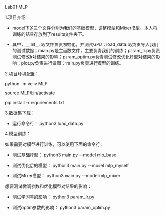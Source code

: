 Lab01:MLP

1.项目介绍

- model下的三个文件分别为我们的基础模型，调整模型和Mixer模型。本人将训练的结果存放到了results文件夹下。

- 其中，\_\_init\_\_.py文件负责初始化，并测试GPU；load_data.py负责导入我们的测试数据；mian.py是主函数文件，主要负责我们的训练；param_lr.py负责测试修改lr对结果的影响；param_optim.py负责测试修改优化模型对结果的影响；plot.py负责进行做图；train.py负责进行模型的训练。


2.项目环境配置：

python -m venv MLP

source MLP/bin/activate

pip install -r requirements.txt


3.数据集下载：
- 运行命令行：
python3 load_data.py

4.模型训练：

如果需要对模型进行训练，可以使用下面的命令行：

- 测试基础模型：
python3 main.py --model mlp_base

- 测试优化后的模型：
python3 main.py --model mlp_myself

- 测试Mixer模型：
python3 main.py --model mlp_mixer

想要测试微调参数和优化模型对结果的影响：

- 测试学习率的影响：
python3 param_lr.py

- 测试optim参数的影响：
python3 param_optim.py